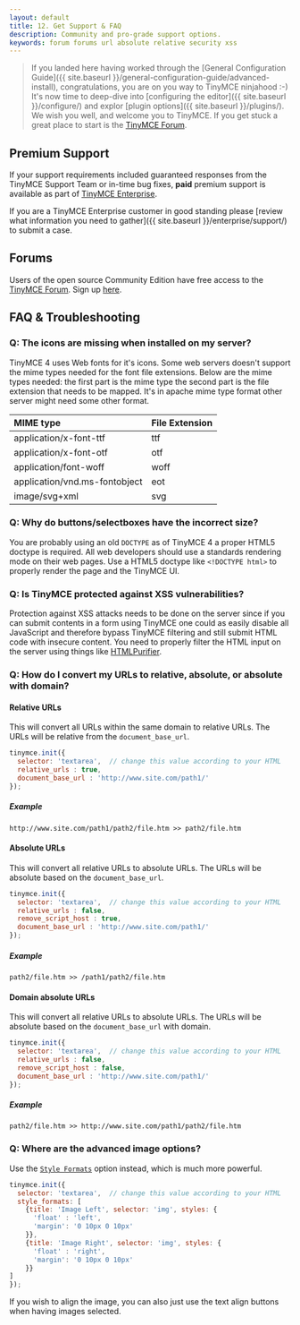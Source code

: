 ```yaml
---
layout: default
title: 12. Get Support & FAQ
description: Community and pro-grade support options.
keywords: forum forums url absolute relative security xss
---
```


> If you landed here having worked through the [General Configuration Guide]({{  site.baseurl }}/general-configuration-guide/advanced-install), congratulations, you are on you way to TinyMCE ninjahood :-) It's now time to deep-dive into [configuring the editor]({{ site.baseurl }}/configure/) and explor [plugin options]({{ site.baseurl }}/plugins/). We wish you well, and welcome you to TinyMCE. If you get stuck a great place to start is the [TinyMCE Forum](https://community.tinymce.com/).


## Premium Support
If your support requirements included guaranteed responses from the TinyMCE Support Team or in-time bug fixes, **paid** premium support is available as part of [TinyMCE Enterprise](https://www.tinymce.com/pricing/).

If you are a TinyMCE Enterprise customer in good standing please [review what information you need to gather]({{ site.baseurl }}/enterprise/support/) to submit a case.


## Forums
Users of the open source Community Edition have free access to the [TinyMCE Forum](https://community.tinymce.com/). Sign up [here](https://community.tinymce.com/).


## FAQ & Troubleshooting

### Q: The icons are missing when installed on my server?

TinyMCE 4 uses Web fonts for it's icons. Some web servers doesn't support the mime types needed for the font file extensions. Below are the mime types needed: the first part is the mime type the second part is the file extension that needs to be mapped. It's in apache mime type format other server might need some other format.

| MIME type                     | File Extension |
|:------------------------------|:---------------|
| application/x-font-ttf        | ttf  |
| application/x-font-otf        | otf  |
| application/font-woff         | woff |
| application/vnd.ms-fontobject | eot  |
| image/svg+xml                 | svg  |



### Q: Why do buttons/selectboxes have the incorrect size?

You are probably using an old `DOCTYPE` as of TinyMCE 4 a proper HTML5 doctype is required. All web developers should use a standards rendering mode on their web pages. Use a HTML5 doctype like `<!DOCTYPE html>` to properly render the page and the TinyMCE UI.

### Q: Is TinyMCE protected against XSS vulnerabilities?

Protection against XSS attacks needs to be done on the server since if you can submit contents in a form using TinyMCE one could as easily disable all JavaScript and therefore bypass TinyMCE filtering and still submit HTML code with insecure content. You need to properly filter the HTML input on the server using things like [HTMLPurifier](http://htmlpurifier.org/).

### Q: How do I convert my URLs to relative, absolute, or absolute with domain?

#### Relative URLs

This will convert all URLs within the same domain to relative URLs. The URLs will be relative from the `document_base_url`.

```js
tinymce.init({
  selector: 'textarea',  // change this value according to your HTML
  relative_urls : true,
  document_base_url : 'http://www.site.com/path1/'
});
```

##### Example

`http://www.site.com/path1/path2/file.htm >> path2/file.htm`

#### Absolute URLs

This will convert all relative URLs to absolute URLs. The URLs will be absolute based on the `document_base_url`.

```js
tinymce.init({
  selector: 'textarea',  // change this value according to your HTML
  relative_urls : false,
  remove_script_host : true,
  document_base_url : 'http://www.site.com/path1/'
});
```

##### Example

`path2/file.htm >> /path1/path2/file.htm`

#### Domain absolute URLs

This will convert all relative URLs to absolute URLs. The URLs will be absolute based on the `document_base_url` with domain.

```js
tinymce.init({
  selector: 'textarea',  // change this value according to your HTML
  relative_urls : false,
  remove_script_host : false,
  document_base_url : 'http://www.site.com/path1/'
});
```

##### Example

`path2/file.htm >> http://www.site.com/path1/path2/file.htm`

### Q: Where are the advanced image options?

Use the [`Style Formats`](/configure/content-filtering/#style_formats) option instead, which is much more powerful.

```js
tinymce.init({
  selector: 'textarea',  // change this value according to your HTML
  style_formats: [
    {title: 'Image Left', selector: 'img', styles: {
      'float' : 'left',
      'margin': '0 10px 0 10px'
    }},
    {title: 'Image Right', selector: 'img', styles: {
      'float' : 'right',
      'margin': '0 10px 0 10px'
    }}
]
});
```

If you wish to align the image, you can also just use the text align buttons when having images selected.
